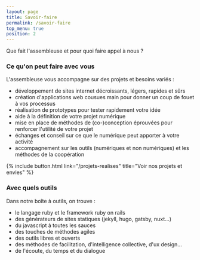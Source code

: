 ```yaml
---
layout: page
title: Savoir-faire
permalink: /savoir-faire
top_menu: true
position: 2
---
```


Que fait l'assembleuse et pour quoi faire appel à nous ?

### Ce qu'on peut faire avec vous

L'assembleuse vous accompagne sur des projets et besoins variés :
- développement de sites internet décroissants, légers, rapides et sûrs
- création d'applications web cousues main pour donner un coup de fouet à vos processus
- réalisation de prototypes pour tester rapidement votre idée
- aide à la définition de votre projet numérique
- mise en place de méthodes de (co-)conception éprouvées pour renforcer l'utilité de votre projet
- échanges et conseil sur ce que le numérique peut apporter à votre activité
- accompagnement sur les outils (numériques et non numériques) et les méthodes de la coopération

{% include button.html link="/projets-realises" title="Voir nos projets et envies" %}

### Avec quels outils

Dans notre boîte à outils, on trouve :
- le langage ruby et le framework ruby on rails
- des générateurs de sites statiques (jekyll, hugo, gatsby, nuxt...)
- du javascript à toutes les sauces
- des touches de méthodes agiles
- des outils libres et ouverts
- des méthodes de facilitation, d'intelligence collective, d'ux design...
- de l'écoute, du temps et du dialogue
